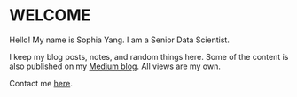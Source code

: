 WELCOME
============================

Hello! My name is Sophia Yang. I am a Senior Data Scientist. 

I keep my blog posts, notes, and random things here. Some of the content is also published on my [Medium blog](https://sophiamyang.medium.com/). All views are my own. 

Contact me [here](https://sophiamyang.github.io/contact.html).